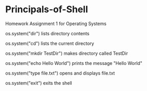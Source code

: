# Principals-of-Shell
Homework Assignment 1 for Operating Systems

os.system("dir") lists directory contents

os.system("cd") lists the current directory

os.system("mkdir TestDir") makes directory called TestDir

os.system("echo Hello World") prints the message "Hello World"

os.system("type file.txt") opens and displays file.txt

os.system("exit") exits the shell
